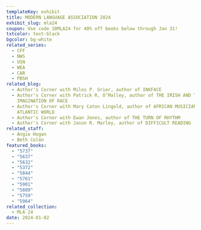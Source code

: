 ```yaml
---
templateKey: exhibit
title: MODERN LANGUAGE ASSOCIATION 2024
exhibit_slug: mla24
coupon: Use code 10MLA24 for 40% off books below through Jan 31!
txtcolor: text-black
bgcolor: bg-white
related_series:
  - CFF
  - NWS
  - USN
  - WEA
  - CAR
  - PBSH
related_blog:
  - Author's Corner with Miles P. Grier, author of INKFACE
  - Author's Corner with Patrick R. O’Malley, author of THE IRISH AND THE
    IMAGINATION OF RACE
  - Author's Corner with Mary Caton Lingold, author of AFRICAN MUSICIANS IN THE
    ATLANTIC WORLD
  - Author's Corner with Ewan Jones, author of THE TURN OF RHYTHM
  - Author's Corner with Jason R. Marley, author of DIFFICULT READING
related_staff:
  - Angie Hogan
  - Beth Colón
featured_books:
  - "5737"
  - "5637"
  - "5632"
  - "5372"
  - "5844"
  - "5761"
  - "5901"
  - "5889"
  - "5759"
  - "5964"
related_collection:
  - MLA 24
date: 2024-01-02
---
```

